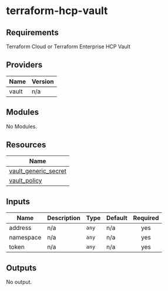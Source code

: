 # terraform-hcp-vault

## Requirements

Terraform Cloud or Terraform Enterprise
HCP Vault

## Providers

| Name  | Version |
| ----- | ------- |
| vault | n/a     |

## Modules

No Modules.

## Resources

| Name                                                                                                                 |
| -------------------------------------------------------------------------------------------------------------------- |
| [vault_generic_secret](https://registry.terraform.io/providers/hashicorp/vault/latest/docs/resources/generic_secret) |
| [vault_policy](https://registry.terraform.io/providers/hashicorp/vault/latest/docs/resources/policy)                 |

## Inputs

| Name      | Description | Type  | Default | Required |
| --------- | ----------- | ----- | ------- | :------: |
| address   | n/a         | `any` | n/a     |   yes    |
| namespace | n/a         | `any` | n/a     |   yes    |
| token     | n/a         | `any` | n/a     |   yes    |

## Outputs

No output.
